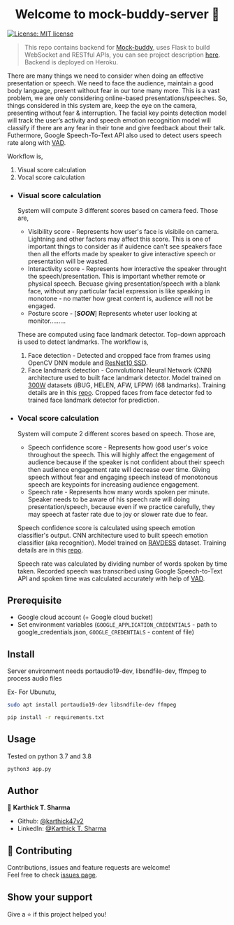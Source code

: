<h1 align="center">Welcome to mock-buddy-server 👋</h1>

<p> 
  <a href="#" target="_blank">
    <img alt="License: MIT license" src="https://img.shields.io/badge/License-MIT license-yellow.svg" />
  </a>
</p>

> This repo contains backend for [Mock-buddy](https://github.com/Karthick47v2/mock-buddy), uses Flask to build WebSocket and RESTful APIs, you can see project description [here](https://github.com/Karthick47v2/mock-buddy). Backend is deployed on Heroku.

There are many things we need to consider when doing an effective presentation or speech. We need to face the audience, maintain a good body language, present without fear in our tone many more. This is a vast problem, we are only considering online-based presentations/speeches. So, things considered in this system are, keep the eye on the camera, presenting without fear & interruption. The facial key points detection model will track the user’s activity and speech emotion recognition model will classify if there are any fear in their tone and give feedback about their talk. Futhermore, Google Speech-To-Text API also used to detect users speech rate along with [VAD](https://github.com/wiseman/py-webrtcvad).

Workflow is,

1. Visual score calculation
2. Vocal score calculation

- ### Visual score calculation

  System will compute 3 different scores based on camera feed. Those are,

  - Visibility score - Represents how user's face is visibile on camera. Lightning and other factors may affect this score. This is one of important things to consider as if auidence can't see speakers face then all the efforts made by speaker to give interactive speech or presentation will be wasted.
  - Interactivity score - Represents how interactive the speaker throught the speech/presentation. This is important whether remote or physical speech. Becuase giving presentation/speech with a blank face, without any particular facial expression is like speaking in monotone - no matter how great content is, audience will not be engaged.
  - Posture score - [***SOON***] Represents wheter user looking at monitor.........

  These are computed using face landmark detector. Top-down approach is used to detect landmarks. The workflow is,

  1. Face detection - Detected and cropped face from frames using OpenCV DNN module and [ResNet10 SSD](https://github.com/LZQthePlane/Face-detection-base-on-ResnetSSD).
  2. Face landmark detection - Convolutional Neural Network (CNN) architecture used to built face landmark detector. Model trained on [300W](https://ibug.doc.ic.ac.uk/resources/300-W/) datasets (iBUG, HELEN, AFW, LFPW) (68 landmarks). Training details are in this [repo](https://github.com/Karthick47v2/face-landmark-detector). Cropped faces from face detector fed to trained face landmark detector for prediction.

- ### Vocal score calculation

  System will compute 2 different scores based on speech. Those are,

  - Speech confidence score - Represents how good user's voice throughout the speech. This will highly affect the engagement of audience because if the speaker is not confident about their speech then audience engagement rate will decrease over time. Giving speech without fear and engaging speech instead of monotonous speech are keypoints for increasing audience engagement.
  - Speech rate - Represents how many words spoken per minute. Speaker needs to be aware of his speech rate will doing presentation/speech, because even if we practice carefully, they may speech at faster rate due to joy or slower rate due to fear.

  Speech confidence score is calculated using speech emotion classifier's output. CNN architecture used to built speech emotion classifier (aka recognition). Model trained on [RAVDESS](https://github.com/Karthick47v2/face-landmark-detector) dataset. Training details are in this [repo](https://github.com/Karthick47v2/speech-emotion-classifier).

  Speech rate was calculated by dividing number of words spoken by time taken. Recorded speech was transcribed using Google Speech-to-Text API and spoken time was calculated accurately with help of [VAD](https://github.com/wiseman/py-webrtcvad).

## Prerequisite

- Google cloud account (+ Google cloud bucket)
- Set environment variables (`GOOGLE_APPLICATION_CREDENTIALS` - path to google_credentials.json, `GOOGLE_CREDENTIALS` - content of file)

## Install

Server environment needs portaudio19-dev, libsndfile-dev, ffmpeg to process audio files

Ex- For Ubunutu,

```sh
sudo apt install portaudio19-dev libsndfile-dev ffmpeg
```

```sh
pip install -r requirements.txt
```

## Usage

Tested on python 3.7 and 3.8

```sh
python3 app.py
```

## Author

👤 **Karthick T. Sharma**

- Github: [@karthick47v2](https://github.com/karthick47v2)
- LinkedIn: [@Karthick T. Sharma](https://linkedin.com/in/Karthick47)

## 🤝 Contributing

Contributions, issues and feature requests are welcome!<br />Feel free to check [issues page](https://github.com/Karthick47v2/mock-buddy-server/issues).

## Show your support

Give a ⭐️ if this project helped you!
